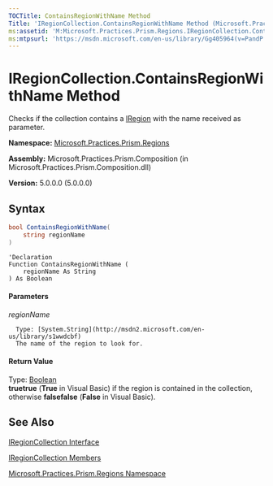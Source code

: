 ```yaml
---
TOCTitle: ContainsRegionWithName Method
Title: 'IRegionCollection.ContainsRegionWithName Method (Microsoft.Practices.Prism.Regions)'
ms:assetid: 'M:Microsoft.Practices.Prism.Regions.IRegionCollection.ContainsRegionWithName(System.String)'
ms:mtpsurl: 'https://msdn.microsoft.com/en-us/library/Gg405964(v=PandP.50)'
---
```


# IRegionCollection.ContainsRegionWithName Method

Checks if the collection contains a [IRegion](https://msdn.microsoft.com/en-us/library/microsoft.practices.prism.regions.iregion(v=pandp.50)) with the name received as parameter.

**Namespace:** [Microsoft.Practices.Prism.Regions](https://msdn.microsoft.com/en-us/library/microsoft.practices.prism.regions(v=pandp.50))

**Assembly:** Microsoft.Practices.Prism.Composition (in Microsoft.Practices.Prism.Composition.dll)

**Version:** 5.0.0.0 (5.0.0.0)

## Syntax

```C#
bool ContainsRegionWithName(
	string regionName
)
```

```VB
'Declaration
Function ContainsRegionWithName ( 
	regionName As String
) As Boolean
```

#### Parameters

*regionName*

      Type: [System.String](http://msdn2.microsoft.com/en-us/library/s1wwdcbf)
      The name of the region to look for.

#### Return Value

Type: [Boolean](http://msdn2.microsoft.com/en-us/library/a28wyd50)<br/>
**truetrue** (**True** in Visual Basic) if the region is contained in the collection, otherwise **falsefalse** (**False** in Visual Basic).

## See Also

[IRegionCollection Interface](https://msdn.microsoft.com/en-us/library/microsoft.practices.prism.regions.iregioncollection(v=pandp.50))

[IRegionCollection Members](https://msdn.microsoft.com/en-us/library/microsoft.practices.prism.regions.iregioncollection_members(v=pandp.50))

[Microsoft.Practices.Prism.Regions Namespace](https://msdn.microsoft.com/en-us/library/microsoft.practices.prism.regions(v=pandp.50))